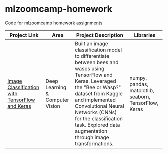 # mlzoomcamp-homework
Code for mlzoomcamp homework assignments

| Project Link | Area | Project Description | Libraries |    
|---|---|---|---|
| [Image Classification with TensorFlow and Keras](https://github.com/JasonDahl/mlzoomcamp-homework/tree/main/homework-8 "View project") | Deep Learning & Computer Vision | Built an image classification model to differentiate between bees and wasps using TensorFlow and Keras. Leveraged the "Bee or Wasp?" dataset from Kaggle and implemented Convolutional Neural Networks (CNNs) for the classification task. Explored data augmentation through image transformations. | numpy, pandas, matplotlib, seaborn, TensorFlow, Keras |

